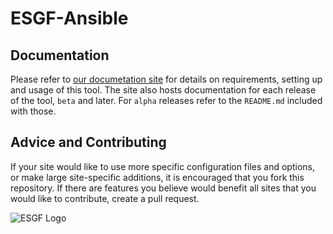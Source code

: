 
# ESGF-Ansible
## Documentation

Please refer to [our documetation site](https://esgf.github.io/esgf-ansible/) for details on requirements, setting up and usage of this tool. The site also hosts documentation for each release of the tool, `beta` and later. For `alpha` releases refer to the `README.md` included with those.

## Advice and Contributing

If your site would like to use more specific configuration files and options, or make large site-specific additions, it is encouraged that you fork this repository. If there are features you believe would benefit all sites that you would like to contribute, create a pull request.

<img src="https://esgf.llnl.gov/media/images/logos/esgf.png" alt="ESGF Logo"/>